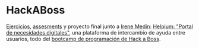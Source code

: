 # HackABoss
[Ejercicios](https://github.com/javieralonsol/HackABoss/tree/master/ejercicios), [assesments](https://github.com/javieralonsol/HackABoss/tree/master/assestments) y proyecto final junto a [Irene Medín](https://www.linkedin.com/in/irene-med%C3%ADn-blanco/): [Helpium: "Portal de necesidades digitales"](https://github.com/javieralonsol/HackABoss/tree/master/proyecto-portal-necesidades-digitales), una plataforma de intercambio de ayuda entre usuarios, todo del [bootcamp de programación de Hack a Boss](https://hackaboss.com/).
